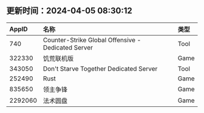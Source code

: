 ## 更新时间：2024-04-05 08:30:12
| AppID | 名称 | 类型  |
| :-------------------- | :----------------------------- | :----------- |
| 740 | Counter-Strike Global Offensive - Dedicated Server| Tool |
| 322330 | 饥荒联机版| Game |
| 343050 | Don't Starve Together Dedicated Server| Tool |
| 252490 | Rust| Game |
| 835650 | 领主争锋| Game |
| 2292060 | 法术圆盘| Game |
